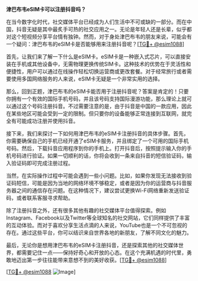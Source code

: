 **津巴布韦eSIM卡可以注册抖音吗？**

在当今数字化时代，社交媒体平台已经成为人们生活中不可或缺的一部分。而在中国，抖音无疑是其中最炙手可热的社交应用之一。无论是年轻人还是长辈，似乎都对这个短视频分享平台情有独钟。然而，对于身处津巴布韦的朋友来说，可能会有一个疑问：津巴布韦的eSIM卡是否能够用来注册抖音呢？[[TG💪+ @esim1088](https://t.me/s/esim1088)]

首先，让我们来了解一下什么是eSIM卡。eSIM卡是一种嵌入式芯片，可以直接安装在手机或其他设备中，无需物理更换传统SIM卡。这种技术的优势在于灵活性和便捷性，用户可以通过在线操作轻松切换运营商或更改套餐。对于经常旅行或者需要使用多国网络服务的人来说，eSIM卡无疑是一个非常实用的选择。

那么，回到正题，津巴布韦的eSIM卡能否用于注册抖音呢？答案是肯定的！只要你拥有一个有效的国际手机号码，并且该号码支持国际漫游功能，那么理论上就可以通过这个号码注册抖音。不过需要注意的是，由于抖音是中国的一款应用，因此在某些地区可能会受到一定的限制。但只要你的设备能够正常连接到互联网，就完全有可能成功注册并使用抖音。

接下来，我们来探讨一下如何用津巴布韦的eSIM卡注册抖音的具体步骤。首先，你需要确保自己的手机已经开通了eSIM卡服务，并且绑定了一个可用的国际手机号码。然后，下载抖音应用程序到你的手机上。打开抖音后，按照提示输入你的手机号码进行验证。如果一切顺利的话，你将会收到一条来自抖音的短信验证码，输入验证码即可完成注册过程。

当然，在实际操作过程中可能会遇到一些小问题。比如，如果你发现无法接收到验证码短信，可能是因为当地的网络环境不够稳定，或者是因为你的运营商与抖音服务器之间的通信存在问题。在这种情况下，建议尝试更换Wi-Fi网络重新发送验证码，或者联系客服寻求帮助。

除了注册抖音之外，还有很多其他有趣的社交媒体平台值得探索。例如Instagram、Facebook以及Twitter等全球知名的社交网站，它们同样提供了丰富的互动体验。而对于喜欢分享生活点滴的人来说，YouTube也是一个不可忽视的存在。通过这些平台，你可以结识来自世界各地的新朋友，了解不同文化的魅力。

最后，无论你是想用津巴布韦的eSIM卡注册抖音，还是探索其他的社交媒体世界，都需要记住一点——保持好奇心和开放的心态。在这个充满机遇的时代里，勇敢地迈出第一步往往能带来意想不到的美好收获。[[TG💪+ @esim1088](https://t.me/s/esim1088)]

[[TG💪+ @esim1088](https://t.me/s/esim1088) ![Image](https://i.postimg.cc/4NQfJmqS/Snipaste-2025-05-13-00-14-12.png)]